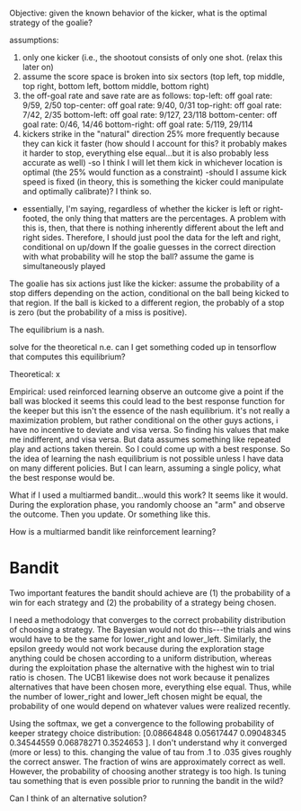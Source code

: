 Objective: given the known behavior of the kicker, what is the optimal strategy of the goalie?

assumptions:
1. only one kicker (i.e., the shootout consists of only one shot. (relax this later on)
2. assume the score space is broken into six sectors (top left, top middle, top right, bottom left, bottom middle, bottom right)
3. the off-goal rate and save rate are as follows:
top-left: off goal rate: 9/59, 2/50
top-center: off goal rate: 9/40, 0/31
top-right: off goal rate: 7/42, 2/35
bottom-left: off goal rate: 9/127, 23/118
bottom-center: off goal rate: 0/46, 14/46
bottom-right: off goal rate: 5/119, 29/114
4. kickers strike in the "natural" direction 25% more frequently because they can kick it faster (how should I account for this? it probably makes it harder to stop, everything else equal...but it is also probably less accurate as well)
  -so I think I will let them kick in whichever location is optimal (the 25% would function as a constraint)
  -should I assume kick speed is fixed (in theory, this is something the kicker could manipulate and optimally calibrate)? I think so.
  - essentially, I'm saying, regardless of whether the kicker is left or right-footed, the only thing that matters are the percentages. A problem with this is, then, that there is nothing inherently different about the left and right sides. Therefore, I should just pool the data for the left and right, conditional on up/down
If the goalie guesses in the correct direction with what probability will he stop the ball?
assume the game is simultaneously played

The goalie has six actions just like the kicker: assume the probability of a stop differs depending on the action, conditional on the ball being kicked to that region.
If the ball is kicked to a different region, the probably of a stop is zero (but the probability of a miss is positive).

The equilibrium is a nash.


solve for the theoretical n.e.
can I get something coded up in tensorflow that computes this equilibrium?


Theoretical:
x



Empirical:
used reinforced learning
observe an outcome
give a point if the ball was blocked
it seems this could lead to the best response function for the keeper
but this isn't the essence of the nash equilibrium. it's not really a maximization problem, but rather conditional on the other guys actions, i have no incentive to deviate and visa versa. So finding his values that make me indifferent, and visa versa.
But data assumes something like repeated play and actions taken therein. So I could come up with a best response. 
So the idea of learning the nash equilibrium is not possible unless I have data on many different policies. 
But I can learn, assuming a single policy, what the best response would be. 




What if I used a multiarmed bandit...would this work?
It seems like it would. During the exploration phase, you randomly choose an "arm" and observe the outcome. Then you update. Or something like this.
 
 
 
How is a multiarmed bandit like reinforcement learning?







# Bandit
Two important features the bandit should achieve are (1) the probability of a win for each strategy and (2) the probability of a strategy being chosen.

I need a methodology that converges to the correct probability distribution of choosing a strategy. The Bayesian would not do this---the trials and wins would have to be the same for lower_right and lower_left.
Similarly, the epsilon greedy would not work because during the exploration stage anything could be chosen according to a uniform distribution, whereas during the exploitation phase the alternative with the highest win to trial ratio is chosen.
The UCB1 likewise does not work because it penalizes alternatives that have been chosen more, everything else equal. Thus, while the number of lower_right and lower_left chosen might be equal, the probability of one would depend on whatever values were realized recently. 

Using the softmax, we get a convergence to the following probability of keeper strategy choice distribution: [0.08664848 0.05617447 0.09048345 0.34544559 0.06878271 0.3524653 ]. I don't understand why it converged (more or less) to this.
changing the value of tau from .1 to .035 gives roughly the correct answer. The fraction of wins are approximately correct as well. However, the probability of choosing another strategy is too high.
Is tuning tau something that is even possible prior to running the bandit in the wild?

Can I think of an alternative solution?
